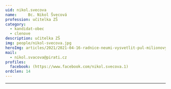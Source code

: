 ```yaml
---
uid: nikol.svecova
name:     Bc. Nikol Švecová
profession: učitelka ZŠ
category:
  - kandidat-obec
  - clenove
description: učitelka ZŠ
img: people/nikol-svecova.jpg
heroImg: articles/2021/2021-04-16-radnice-neumi-vysvetlit-pul-milionovy-pro-valentu.jpg
mail:
  - nikol.svacova@pirati.cz
profiles:
  facebook: (https://www.facebook.com/nikol.svecova.1)
ordclen: 14
---
```



---

